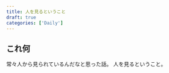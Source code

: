```yaml
---
title: 人を見るということ
draft: true
categories: ['Daily']
---
```


## これ何

常々人から見られているんだなと思った話。
人を見るということ。
